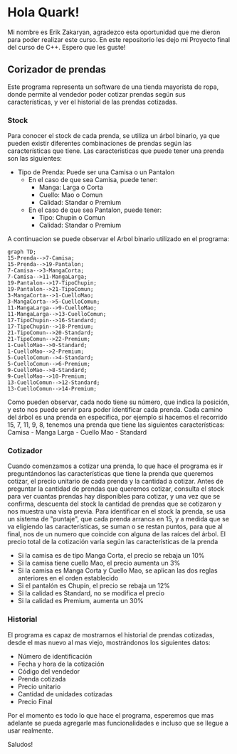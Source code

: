 # Hola Quark!

Mi nombre es Erik Zakaryan, agradezco esta oportunidad que me dieron para poder realizar este curso.
En este repositorio les dejo mi Proyecto final del curso de C++.
Espero que les guste!

## Corizador de prendas

Este programa representa un software de una tienda mayorista de ropa, donde permite al vendedor poder cotizar prendas según sus características, y ver el historial de las prendas cotizadas.

### Stock

Para conocer el stock de cada prenda, se utiliza un árbol binario, ya que pueden existir diferentes combinaciones de prendas según las características que tiene.
Las caracteristicas que puede tener una prenda son las siguientes:
- Tipo de Prenda: Puede ser una Camisa o un Pantalon
	- En el caso de que sea Camisa, puede tener:
		- Manga: Larga o Corta
		- Cuello: Mao o Comun
		- Calidad: Standar o Premium
	- En el caso de que sea Pantalon, puede tener:
		- Tipo: Chupin o Comun
		- Calidad: Standar o Premium

A continuacion se puede observar el Arbol binario utilizado en el programa:

```mermaid 
graph TD; 
15-Prenda-->7-Camisa;
15-Prenda-->19-Pantalon;
7-Camisa-->3-MangaCorta;
7-Camisa-->11-MangaLarga; 
19-Pantalon-->17-TipoChupin; 
19-Pantalon-->21-TipoComun;
3-MangaCorta-->1-CuelloMao;
3-MangaCorta-->5-CuelloComun;
11-MangaLarga-->9-CuelloMao;
11-MangaLarga-->13-CuelloComun;
17-TipoChupin-->16-Standard;
17-TipoChupin-->18-Premium;
21-TipoComun-->20-Standard;
21-TipoComun-->22-Premium;
1-CuelloMao-->0-Standard;
1-CuelloMao-->2-Premium;
5-CuelloComun-->4-Standard;
5-CuelloComun-->6-Premium;
9-CuelloMao-->8-Standard;
9-CuelloMao-->10-Premium;
13-CuelloComun-->12-Standard;
13-CuelloComun-->14-Premium;
```
Como pueden observar, cada nodo tiene su número, que indica la posición, y esto nos puede servir para poder identificar cada prenda.
Cada camino del árbol es una prenda en especifica, por ejemplo si hacemos el recorrido 15, 7, 11, 9, 8, tenemos una prenda que tiene las siguientes características:
Camisa - Manga Larga - Cuello Mao - Standard

### Cotizador

Cuando comenzamos a cotizar una prenda, lo que hace el programa es ir preguntándonos las características que tiene la prenda que queremos cotizar, el precio unitario de cada prenda y la cantidad a cotizar.
Antes de preguntar la cantidad de prendas que queremos cotizar, consulta el stock para ver cuantas prendas hay disponibles para cotizar, y una vez que se confirma, descuenta del stock la cantidad de prendas que se cotizaron y nos muestra una vista previa.
Para identificar en el stock la prenda, se usa un sistema de "puntaje", que cada prenda arranca en 15, y a medida que se va eligiendo las características, se suman o se restan puntos, para que al final, nos de un numero que coincide con alguna de las raíces del árbol.
El precio total de la cotización varía según las características de la prenda
- Si la camisa es de tipo Manga Corta, el precio se rebaja un 10%
- Si la camisa tiene cuello Mao, el precio aumenta un 3%
- Si la camisa es Manga Corta y Cuello Mao, se aplican las dos reglas anteriores en el orden establecido
- Si el pantalón es Chupín, el precio se rebaja un 12%
- Si la calidad es Standard, no se modifica el precio
- Si la calidad es Premium, aumenta un 30%

### Historial
El programa es capaz de mostrarnos el historial de prendas cotizadas, desde el mas nuevo al mas viejo, mostrándonos los siguientes datos:

- Número de identificación
- Fecha y hora de la cotización
- Código del vendedor
- Prenda cotizada
- Precio unitario
- Cantidad de unidades cotizadas
- Precio Final

Por el momento es todo lo que hace el programa, esperemos que mas adelante se pueda agregarle mas funcionalidades e incluso que se llegue a usar realmente.

Saludos!
